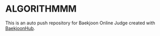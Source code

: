 # ALGORITHMMM
This is an auto push repository for Baekjoon Online Judge created with [BaekjoonHub](https://github.com/BaekjoonHub/BaekjoonHub).
